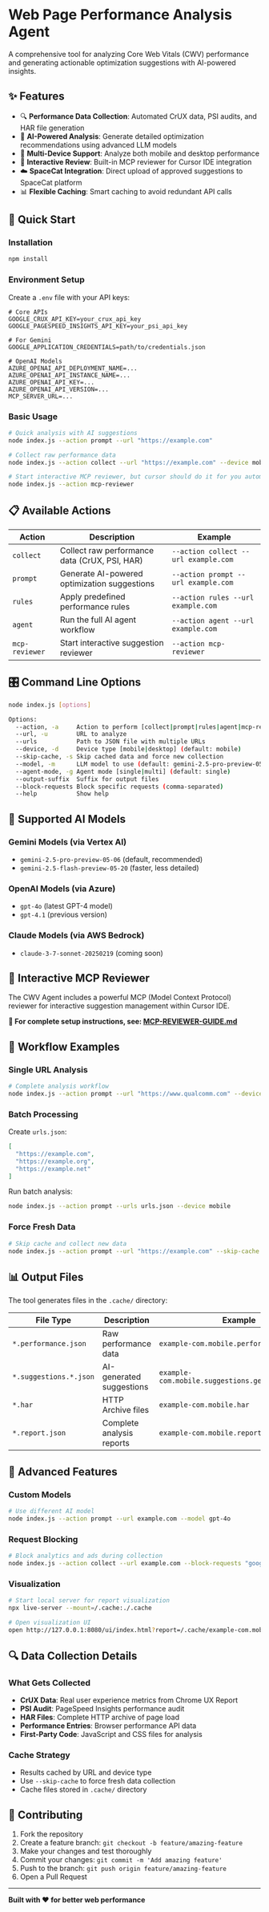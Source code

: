 # Web Page Performance Analysis Agent

A comprehensive tool for analyzing Core Web Vitals (CWV) performance and generating actionable optimization suggestions with AI-powered insights.

## ✨ Features

- 🔍 **Performance Data Collection**: Automated CrUX data, PSI audits, and HAR file generation
- 🤖 **AI-Powered Analysis**: Generate detailed optimization recommendations using advanced LLM models
- 📱 **Multi-Device Support**: Analyze both mobile and desktop performance
- 🎯 **Interactive Review**: Built-in MCP reviewer for Cursor IDE integration
- ☁️ **SpaceCat Integration**: Direct upload of approved suggestions to SpaceCat platform
- 📊 **Flexible Caching**: Smart caching to avoid redundant API calls

## 🚀 Quick Start

### Installation

```bash
npm install
```

### Environment Setup

Create a `.env` file with your API keys:

```env
# Core APIs
GOOGLE_CRUX_API_KEY=your_crux_api_key
GOOGLE_PAGESPEED_INSIGHTS_API_KEY=your_psi_api_key

# For Gemini
GOOGLE_APPLICATION_CREDENTIALS=path/to/credentials.json

# OpenAI Models
AZURE_OPENAI_API_DEPLOYMENT_NAME=...
AZURE_OPENAI_API_INSTANCE_NAME=...
AZURE_OPENAI_API_KEY=...
AZURE_OPENAI_API_VERSION=...
MCP_SERVER_URL=...
```

### Basic Usage

```bash
# Quick analysis with AI suggestions
node index.js --action prompt --url "https://example.com"

# Collect raw performance data
node index.js --action collect --url "https://example.com" --device mobile

# Start interactive MCP reviewer, but cursor should do it for you automatically
node index.js --action mcp-reviewer
```

## 📋 Available Actions

| Action | Description | Example |
|--------|-------------|---------|
| `collect` | Collect raw performance data (CrUX, PSI, HAR) | `--action collect --url example.com` |
| `prompt` | Generate AI-powered optimization suggestions | `--action prompt --url example.com` |
| `rules` | Apply predefined performance rules | `--action rules --url example.com` |
| `agent` | Run the full AI agent workflow | `--action agent --url example.com` |
| `mcp-reviewer` | Start interactive suggestion reviewer | `--action mcp-reviewer` |

## 🎛️ Command Line Options

```bash
node index.js [options]

Options:
  --action, -a     Action to perform [collect|prompt|rules|agent|mcp-reviewer]
  --url, -u        URL to analyze
  --urls           Path to JSON file with multiple URLs
  --device, -d     Device type [mobile|desktop] (default: mobile)
  --skip-cache, -s Skip cached data and force new collection
  --model, -m      LLM model to use (default: gemini-2.5-pro-preview-05-06)
  --agent-mode, -g Agent mode [single|multi] (default: single)
  --output-suffix  Suffix for output files
  --block-requests Block specific requests (comma-separated)
  --help           Show help
```

## 🤖 Supported AI Models

### Gemini Models (via Vertex AI)
- `gemini-2.5-pro-preview-05-06` (default, recommended)
- `gemini-2.5-flash-preview-05-20` (faster, less detailed)

### OpenAI Models (via Azure)
- `gpt-4o` (latest GPT-4 model)
- `gpt-4.1` (previous version)

### Claude Models (via AWS Bedrock)
- `claude-3-7-sonnet-20250219` (coming soon)

## 🎯 Interactive MCP Reviewer

The CWV Agent includes a powerful MCP (Model Context Protocol) reviewer for interactive suggestion management within Cursor IDE.

**📖 For complete setup instructions, see: [MCP-REVIEWER-GUIDE.md](./MCP-REVIEWER-GUIDE.md)**

## 📁 Workflow Examples

### Single URL Analysis
```bash
# Complete analysis workflow
node index.js --action prompt --url "https://www.qualcomm.com" --device mobile
```

### Batch Processing
Create `urls.json`:
```json
[
  "https://example.com",
  "https://example.org",
  "https://example.net"
]
```

Run batch analysis:
```bash
node index.js --action prompt --urls urls.json --device mobile
```

### Force Fresh Data
```bash
# Skip cache and collect new data
node index.js --action prompt --url "https://example.com" --skip-cache
```

## 📊 Output Files

The tool generates files in the `.cache/` directory:

| File Type | Description | Example |
|-----------|-------------|---------|
| `*.performance.json` | Raw performance data | `example-com.mobile.performance.json` |
| `*.suggestions.*.json` | AI-generated suggestions | `example-com.mobile.suggestions.gemini25pro.json` |
| `*.har` | HTTP Archive files | `example-com.mobile.har` |
| `*.report.json` | Complete analysis reports | `example-com.mobile.report.json` |

## 🔧 Advanced Features

### Custom Models
```bash
# Use different AI model
node index.js --action prompt --url example.com --model gpt-4o
```

### Request Blocking
```bash
# Block analytics and ads during collection
node index.js --action collect --url example.com --block-requests "google-analytics,facebook"
```

### Visualization
```bash
# Start local server for report visualization
npx live-server --mount=/.cache:./.cache

# Open visualization UI
open http://127.0.0.1:8080/ui/index.html?report=/.cache/example-com.mobile.report.json
```


## 🔍 Data Collection Details

### What Gets Collected
- **CrUX Data**: Real user experience metrics from Chrome UX Report
- **PSI Audit**: PageSpeed Insights performance audit
- **HAR Files**: Complete HTTP archive of page load
- **Performance Entries**: Browser performance API data
- **First-Party Code**: JavaScript and CSS files for analysis

### Cache Strategy
- Results cached by URL and device type
- Use `--skip-cache` to force fresh data collection
- Cache files stored in `.cache/` directory

## 🤝 Contributing

1. Fork the repository
2. Create a feature branch: `git checkout -b feature/amazing-feature`
3. Make your changes and test thoroughly
4. Commit your changes: `git commit -m 'Add amazing feature'`
5. Push to the branch: `git push origin feature/amazing-feature`
6. Open a Pull Request

---

**Built with ❤️ for better web performance**
